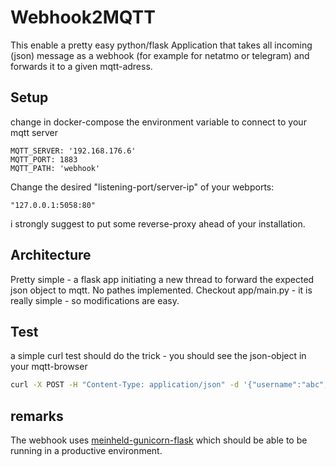 # Webhook2MQTT
This enable a pretty easy python/flask Application that takes all incoming (json) message as a webhook (for example for netatmo or telegram) and forwards it to a given mqtt-adress.

## Setup
change in docker-compose the environment variable to connect to your mqtt server
```docker-compose
MQTT_SERVER: '192.168.176.6'
MQTT_PORT: 1883
MQTT_PATH: 'webhook'
```
Change the desired "listening-port/server-ip" of your webports:
```docker-compose
"127.0.0.1:5058:80"
```
i strongly suggest to put some reverse-proxy ahead of your installation. 

## Architecture

Pretty simple - a flask app initiating a new thread to forward the expected json object to mqtt. No pathes implemented.
Checkout app/main.py - it is really simple - so modifications are easy.

## Test
a simple curl test should do the trick - you should see the json-object in your mqtt-browser
```bash
curl -X POST -H "Content-Type: application/json" -d '{"username":"abc","password":"abc"}' http://localhost:5058/
```
## remarks

The webhook uses [meinheld-gunicorn-flask](https://github.com/tiangolo/meinheld-gunicorn-flask-docker) which should be able to be running in a productive environment. 

